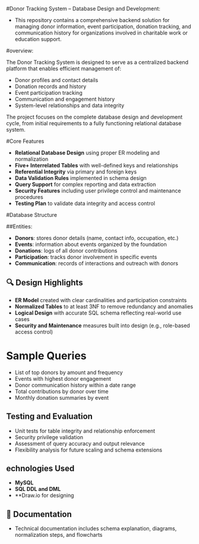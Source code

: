#Donor Tracking System – Database Design and Development:
  - This repository contains a comprehensive backend solution for managing donor information, event participation, donation tracking, and communication history for organizations involved in charitable work or education support.

#overview:

The Donor Tracking System is designed to serve as a centralized backend platform that enables efficient management of:

- Donor profiles and contact details
- Donation records and history
- Event participation tracking
- Communication and engagement history
- System-level relationships and data integrity

The project focuses on the complete database design and development cycle, from initial requirements to a fully functioning relational database system.

#Core Features

- **Relational Database Design** using proper ER modeling and normalization
- **Five+ Interrelated Tables** with well-defined keys and relationships
- **Referential Integrity** via primary and foreign keys
- **Data Validation Rules** implemented in schema design
- **Query Support** for complex reporting and data extraction
- **Security Features** including user privilege control and maintenance procedures
- **Testing Plan** to validate data integrity and access control

#Database Structure

##Entities:

- **Donors**: stores donor details (name, contact info, occupation, etc.)
- **Events**: information about events organized by the foundation
- **Donations**: logs of all donor contributions
- **Participation**: tracks donor involvement in specific events
- **Communication**: records of interactions and outreach with donors


## 🔍 Design Highlights

- **ER Model** created with clear cardinalities and participation constraints
- **Normalized Tables** to at least 3NF to remove redundancy and anomalies
- **Logical Design** with accurate SQL schema reflecting real-world use cases
- **Security and Maintenance** measures built into design (e.g., role-based access control)

# Sample Queries

- List of top donors by amount and frequency
- Events with highest donor engagement
- Donor communication history within a date range
- Total contributions by donor over time
- Monthly donation summaries by event

## Testing and Evaluation

- Unit tests for table integrity and relationship enforcement
- Security privilege validation
- Assessment of query accuracy and output relevance
- Flexibility analysis for future scaling and schema extensions

## echnologies Used

- **MySQL**
- **SQL DDL and DML**
- **Draw.io for designing 



## 📄 Documentation

- Technical documentation includes schema explanation, diagrams, normalization steps, and flowcharts
